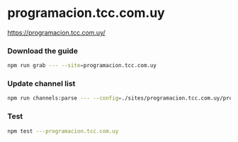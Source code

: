 # programacion.tcc.com.uy

https://programacion.tcc.com.uy/

### Download the guide

```sh
npm run grab --- --site=programacion.tcc.com.uy
```

### Update channel list

```sh
npm run channels:parse --- --config=./sites/programacion.tcc.com.uy/programacion.tcc.com.uy.config.js --output=./sites/programacion.tcc.com.uy/programacion.tcc.com.uy.channels.xml
```

### Test

```sh
npm test ---programacion.tcc.com.uy
```

